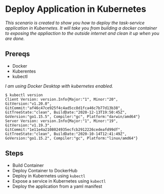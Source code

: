 # Deploy Application in Kubernetes
_This scenario is created to show you how to deploy the task-service application in Kubernetes. It will take you from building a docker container to exposing the appliaction to the outside internet and clean it up when you are done._

## Prereqs
- Docker
- Kuberentes 
- kubectl

_I am using Docker Desktop with kubernetes enabled._
```
$ kubectl version
Client Version: version.Info{Major:"1", Minor:"20", GitVersion:"v1.20.0", GitCommit:"af46c47ce925f4c4ad5cc8d1fca46c7b77d13b38", GitTreeState:"clean", BuildDate:"2020-12-13T19:50:45Z", GoVersion:"go1.15.5", Compiler:"gc", Platform:"darwin/amd64"}
Server Version: version.Info{Major:"1", Minor:"19", GitVersion:"v1.19.3", GitCommit:"1e11e4a2108024935ecfcb2912226cedeafd99df", GitTreeState:"clean", BuildDate:"2020-10-14T12:41:49Z", GoVersion:"go1.15.2", Compiler:"gc", Platform:"linux/amd64"}
```
## Steps
- Build Container
- Deploy Container to DockerHub
- Deploy in Kubernetes using `kubectl`
- Expose a service in Kubernetes using `kubectl`
- Deploy the application from a yaml manifest

